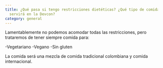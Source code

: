 ```yaml
---
title: ¿Qué pasa si tengo restricciones dietéticas? ¿Qué tipo de comida se
  servirá en la Devcon?
category: general
---
```

Lamentablemente no podemos acomodar todas las restricciones, pero trataremos de tener siempre comida para:

\-Vegetariano
-Vegano
-Sin gluten     

La comida será una mezcla de comida tradicional colombiana y comida internacional.